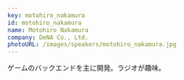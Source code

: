 ```yaml
---
key: motohiro_nakamura
id: motohiro_nakamura
name: Motohiro Nakamura
company: DeNA Co., Ltd.
photoURL: /images/speakers/motohiro_nakamura.jpg
---
```

ゲームのバックエンドを主に開発。ラジオが趣味。